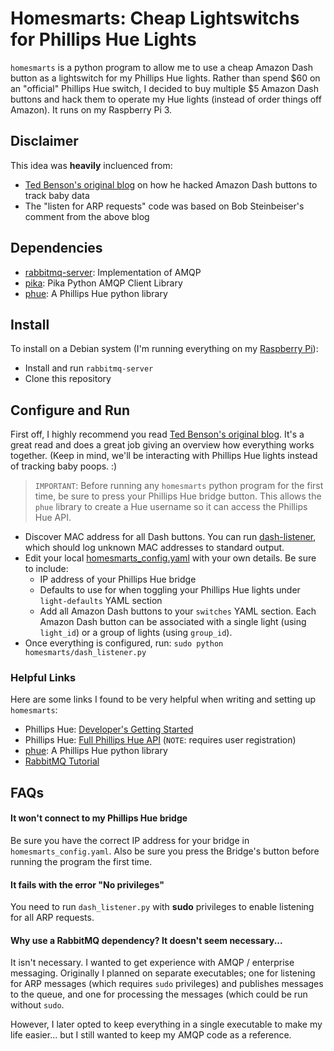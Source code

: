 # Homesmarts: Cheap Lightswitchs for Phillips Hue Lights

`homesmarts` is a python program to allow me to use a cheap Amazon Dash button as a lightswitch for my Phillips Hue lights. Rather than spend $60 on an "official" Phillips Hue switch, I decided to buy multiple $5 Amazon Dash buttons and hack them to operate my Hue lights (instead of order things off Amazon). It runs on my Raspberry Pi 3.

## Disclaimer

This idea was **heavily** incluenced from:
- [Ted Benson's original blog](https://medium.com/@edwardbenson/how-i-hacked-amazon-s-5-wifi-button-to-track-baby-data-794214b0bdd8#.t5yyzqcde) on how he hacked Amazon Dash buttons to track baby data
- The "listen for ARP requests" code was based on Bob Steinbeiser's comment from the above blog

## Dependencies
- [rabbitmq-server](http://rabbitmq.com): Implementation of AMQP
- [pika](https://pika.readthedocs.org): Pika Python AMQP Client Library
- [phue](https://github.com/studioimaginaire/phue): A Phillips Hue python library

## Install
To install on a Debian system (I'm running everything on my [Raspberry Pi](raspberrypi.org)):
- Install and run `rabbitmq-server`
- Clone this repository

## Configure and Run
First off, I highly recommend you read [Ted Benson's original blog](https://medium.com/@edwardbenson/how-i-hacked-amazon-s-5-wifi-button-to-track-baby-data-794214b0bdd8#.t5yyzqcde). It's a great read and does a great job giving an overview how everything works together. (Keep in mind, we'll be interacting with Phillips Hue lights instead of tracking baby poops. :)

> `IMPORTANT`: Before running any `homesmarts` python program for the first time, be sure to press your Phillips Hue bridge button. This allows the `phue` library to create a Hue username so it can access the Phillips Hue API.

- Discover MAC address for all Dash buttons. You can run [dash-listener](./homesmarts/dash_listener.py), which should log unknown MAC addresses to standard output.
- Edit your local [homesmarts_config.yaml](./homesmarts_config.yaml) with your own details. Be sure to include:
  - IP address of your Phillips Hue bridge
  - Defaults to use for when toggling your Phillips Hue lights under `light-defaults` YAML section
  - Add all Amazon Dash buttons to your `switches` YAML section. Each Amazon Dash button can be associated with a single light (using `light_id`) or a group of lights (using `group_id`).
- Once everything is configured, run: `sudo python homesmarts/dash_listener.py`

### Helpful Links
Here are some links I found to be very helpful when writing and setting up `homesmarts`:
- Phillips Hue: [Developer's Getting Started](http://www.developers.meethue.com/documentation/getting-started)
- Phillips Hue: [Full Phillips Hue API](http://www.developers.meethue.com/philips-hue-api) (`NOTE`: requires user registration)
- [phue](https://github.com/studioimaginaire/phue): A Phillips Hue python library
- [RabbitMQ Tutorial](https://www.rabbitmq.com/tutorials/tutorial-one-python.html)

## FAQs

#### It won't connect to my Phillips Hue bridge
Be sure you have the correct IP address for your bridge in `homesmarts_config.yaml`. Also be sure you press the Bridge's button before running the program the first time.

#### It fails with the error "No privileges"
You need to run `dash_listener.py` with **sudo** privileges to enable listening for all ARP requests.

#### Why use a RabbitMQ dependency? It doesn't seem necessary...
It isn't necessary. I wanted to get experience with AMQP / enterprise messaging. Originally I planned on separate executables; one for listening for ARP messages (which requires `sudo` privileges) and publishes messages to the queue, and one for processing the messages (which could be run without `sudo`.

However, I later opted to keep everything in a single executable to make my life easier... but I still wanted to keep my AMQP code as a reference.
